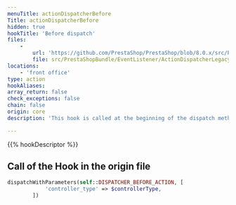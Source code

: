 ```yaml
---
menuTitle: actionDispatcherBefore
Title: actionDispatcherBefore
hidden: true
hookTitle: 'Before dispatch'
files:
    -
        url: 'https://github.com/PrestaShop/PrestaShop/blob/8.0.x/src/PrestaShopBundle/EventListener/ActionDispatcherLegacyHooksSubscriber.php'
        file: src/PrestaShopBundle/EventListener/ActionDispatcherLegacyHooksSubscriber.php
locations:
    - 'front office'
type: action
hookAliases: 
array_return: false
check_exceptions: false
chain: false
origin: core
description: 'This hook is called at the beginning of the dispatch method of the Dispatcher'

---
```


{{% hookDescriptor %}}

## Call of the Hook in the origin file

```php
dispatchWithParameters(self::DISPATCHER_BEFORE_ACTION, [
            'controller_type' => $controllerType,
        ])
```
